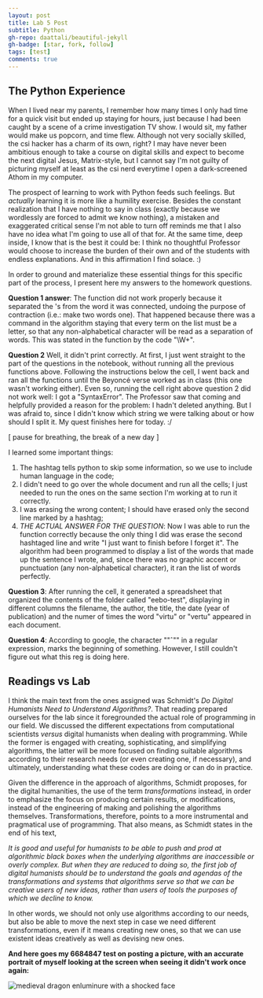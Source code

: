 ```yaml
---
layout: post
title: Lab 5 Post
subtitle: Python
gh-repo: daattali/beautiful-jekyll
gh-badge: [star, fork, follow]
tags: [test]
comments: true
---
```

## The Python Experience

When I lived near my parents, I remember how many times I only had time for a quick visit but ended up staying for hours, just because I had been caught by a scene of a crime investigation TV show. I would sit, my father would make us popcorn, and time flew. Although not very socially skilled, the csi hacker has a charm of its own, right? I may have never been ambitious enough to take a course on digital skills and expect to become the next digital Jesus, Matrix-style, but I cannot say I'm not guilty of picturing myself at least as the csi nerd everytime I open a dark-screened Athom in my computer.

The prospect of learning to work with Python feeds such feelings. But *actually* learning it is more like a humility exercise. Besides the constant realization that I have nothing to say in class (exactly because we wordlessly are forced to admit we know nothing), a mistaken and exaggerated critical sense I'm not able to turn off reminds me that I also have no idea what I'm going to use all of that for. At the same time, deep inside, I know that is the best it could be: I think no thoughtful Professor would choose to increase the burden of their own and of the students with endless explanations. And in this affirmation I find solace.
:)

In order to ground and materialize these essential things for this specific part of the process, I present here my answers to the homework questions.

**Question 1 answer**: The function did not work properly because it separated the 's from the word it was connected, undoing the purpose of contraction (i.e.: make two words one). That happened because there was a command in the algorithm staying that every term on the list must be a letter, so that any non-alphabetical character will be read as a separation of words. This was stated in the function by the code "\W+".

**Question 2** Well, it didn't print correctly. At first, I just went straight to the part of the questions in the notebook, without running all the previous functions above. Following the instructions below the cell, I went back and ran all the functions until the Beyoncé verse worked as in class (this one wasn't working either). Even so, running the cell right above question 2 did not work well: I got a "SyntaxError". The Professor saw that coming and helpfully provided a reason for the problem: I hadn't deleted anything. But I was afraid to, since I didn't know which string we were talking about or how should I split it. My quest finishes here for today. :/

[ pause for breathing, the break of a new day ]

I learned some important things:
1. The hashtag tells python to skip some information, so we use to include human language in the code;
2. I didn't need to go over the whole document and run all the cells; I just needed to run the ones on the same section I'm working at to run it correctly.
3. I was erasing the wrong content; I should have erased only the second line marked by a hashtag;
4. *THE ACTUAL ANSWER FOR THE QUESTION*: Now I was able to run the function correctly because the only thing I did was erase the second hashtaged line and write "I just want to finish before I forget it". The algorithm had been programmed to display a list of the words that made up the sentence I wrote, and, since there was no graphic accent or punctuation (any non-alphabetical character), it ran the list of words perfectly.

**Question 3**: After running the cell, it generated a spreadsheet that organized the contents of the folder called "eebo-test", displaying in different columns the filename, the author, the title, the date (year of publication) and the numer of times the word "virtu" or "vertu" appeared in each document.

**Question 4**: According to google, the character ""ˆ"" in a regular expression, marks the beginning of something. However, I still couldn't figure out what this reg is doing here.

## Readings vs Lab

I think the main text from the ones assigned was Schmidt's *Do Digital Humanists Need to Understand Algorithms?*. That reading prepared ourselves for the lab since it foregrounded the actual role of programming in our field. We discussed the different expectations from computational scientists *versus* digital humanists when dealing with programming. While the former is engaged with creating, sophisticating, and simplifying algorithms, the latter will be more focused on finding suitable algorithms according to their research needs (or even creating one, if necessary), and ultimately, understanding what these codes are doing or can do in practice.

Given the difference in the approach of algorithms, Schmidt proposes, for the digital humanities, the use of the term *transformations* instead, in order to emphasize the focus on producing certain results, or modifications, instead of the engineering of making and polishing the algorithms themselves. Transformations, therefore, points to a more instrumental and pragmatical use of programming. That also means, as Schmidt states in the end of his text,

*It is good and useful for humanists to be able to push and prod at algorithmic black boxes when the underlying algorithms are inaccessible or overly complex. But when they are reduced to doing so, the first job of digital humanists should be to understand the goals and agendas of the transformations and systems that algorithms serve so that we can be creative users of new ideas, rather than users of tools the purposes of which we decline to know.*

In other words, we should not only use algorithms according to our needs, but also be able to move the next step in case we need different transformations, even if it means creating new ones, so that we can use existent ideas creatively as well as devising new ones.

**And here goes my 6684847 test on posting a picture, with an accurate portrait of myself looking at the screen when seeing it didn't work once again:**

![medieval dragon enluminure with a shocked face](https://vanessabcs.github.io/assets/img/pic.png)
